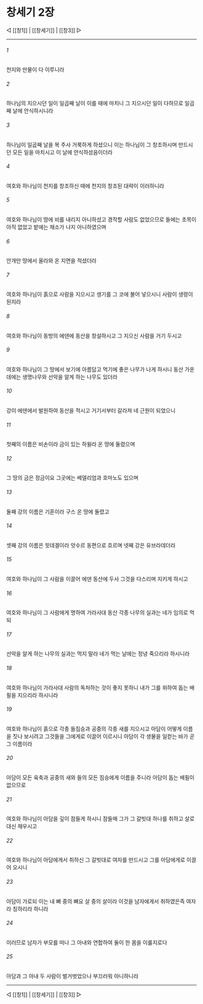 # 창세기 2장

◁ [[창1]] | [[창세기]] | [[창3]] ▷
***

###### 1
천지와 만물이 다 이루니라

###### 2
하나님의 지으시던 일이 일곱째 날이 이를 때에 마치니 그 지으시던 일이 다하므로 일곱째 날에 안식하시니라

###### 3
하나님이 일곱째 날을 복 주사 거룩하게 하셨으니 이는 하나님이 그 창조하시며 만드시던 모든 일을 마치시고 이 날에 안식하셨음이더라

###### 4
여호와 하나님이 천지를 창조하신 때에 천지의 창조된 대략이 이러하니라

###### 5
여호와 하나님이 땅에 비를 내리지 아니하셨고 경작할 사람도 없었으므로 들에는 초목이 아직 없었고 밭에는 채소가 나지 아니하였으며

###### 6
안개만 땅에서 올라와 온 지면을 적셨더라

###### 7
여호와 하나님이 흙으로 사람을 지으시고 생기를 그 코에 불어 넣으시니 사람이 생령이 된지라

###### 8
여호와 하나님이 동방의 에덴에 동산을 창설하시고 그 지으신 사람을 거기 두시고

###### 9
여호와 하나님이 그 땅에서 보기에 아름답고 먹기에 좋은 나무가 나게 하시니 동산 가운데에는 생명나무와 선악을 알게 하는 나무도 있더라

###### 10
강이 에덴에서 발원하여 동산을 적시고 거기서부터 갈라져 네 근원이 되었으니

###### 11
첫째의 이름은 비손이라 금이 있는 하윌라 온 땅에 둘렸으며

###### 12
그 땅의 금은 정금이요 그곳에는 베델리엄과 호마노도 있으며

###### 13
둘째 강의 이름은 기혼이라 구스 온 땅에 둘렸고

###### 14
셋째 강의 이름은 힛데겔이라 앗수르 동편으로 흐르며 넷째 강은 유브라데더라

###### 15
여호와 하나님이 그 사람을 이끌어 에덴 동산에 두사 그것을 다스리며 지키게 하시고

###### 16
여호와 하나님이 그 사람에게 명하여 가라사대 동산 각종 나무의 실과는 네가 임의로 먹되

###### 17
선악을 알게 하는 나무의 실과는 먹지 말라 네가 먹는 날에는 정녕 죽으리라 하시니라

###### 18
여호와 하나님이 가라사대 사람의 독처하는 것이 좋지 못하니 내가 그를 위하여 돕는 배필을 지으리라 하시니라

###### 19
여호와 하나님이 흙으로 각종 들짐승과 공중의 각종 새를 지으시고 아담이 어떻게 이름을 짓나 보시려고 그것들을 그에게로 이끌어 이르시니 아담이 각 생물을 일컫는 바가 곧 그 이름이라

###### 20
아담이 모든 육축과 공중의 새와 들의 모든 짐승에게 이름을 주니라 아담이 돕는 배필이 없으므로

###### 21
여호와 하나님이 아담을 깊이 잠들게 하시니 잠들매 그가 그 갈빗대 하나를 취하고 살로 대신 채우시고

###### 22
여호와 하나님이 아담에게서 취하신 그 갈빗대로 여자를 만드시고 그를 아담에게로 이끌어 오시니

###### 23
아담이 가로되 이는 내 뼈 중의 뼈요 살 중의 살이라 이것을 남자에게서 취하였은즉 여자라 칭하리라 하니라

###### 24
이러므로 남자가 부모를 떠나 그 아내와 연합하여 둘이 한 몸을 이룰지로다

###### 25
아담과 그 아내 두 사람이 벌거벗었으나 부끄러워 아니하니라

***
◁ [[창1]] | [[창세기]] | [[창3]] ▷